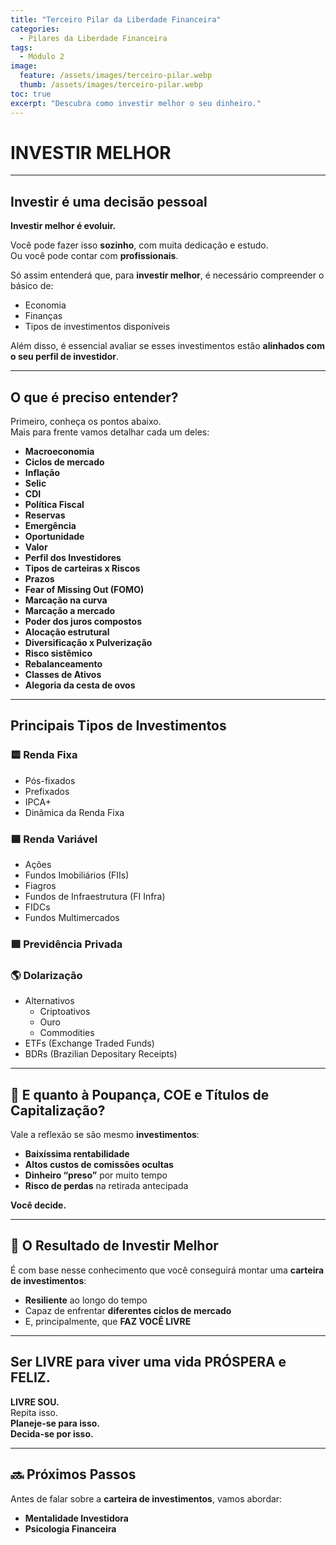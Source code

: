 ```yaml
---
title: "Terceiro Pilar da Liberdade Financeira"
categories:
  - Pilares da Liberdade Financeira
tags:
  - Módulo 2
image:
  feature: /assets/images/terceiro-pilar.webp
  thumb: /assets/images/terceiro-pilar.webp
toc: true
excerpt: "Descubra como investir melhor o seu dinheiro."
---
```

# INVESTIR MELHOR  

---

## Investir é uma decisão pessoal

**Investir melhor é evoluir.**

Você pode fazer isso **sozinho**, com muita dedicação e estudo.  
Ou você pode contar com **profissionais**.

Só assim entenderá que, para **investir melhor**, é necessário compreender o básico de:

- Economia
- Finanças
- Tipos de investimentos disponíveis

Além disso, é essencial avaliar se esses investimentos estão **alinhados com o seu perfil de investidor**.

---

## O que é preciso entender?

Primeiro, conheça os pontos abaixo.  
Mais para frente vamos detalhar cada um deles:

- **Macroeconomia**
- **Ciclos de mercado**
- **Inflação**
- **Selic**
- **CDI**
- **Política Fiscal**
- **Reservas**
- **Emergência**
- **Oportunidade**
- **Valor**
- **Perfil dos Investidores**
- **Tipos de carteiras x Riscos**
- **Prazos**
- **Fear of Missing Out (FOMO)**
- **Marcação na curva**
- **Marcação a mercado**
- **Poder dos juros compostos**
- **Alocação estrutural**
- **Diversificação x Pulverização**
- **Risco sistêmico**
- **Rebalanceamento**
- **Classes de Ativos**
- **Alegoria da cesta de ovos**

---

## Principais Tipos de Investimentos

### 🟨 **Renda Fixa**
- Pós-fixados
- Prefixados
- IPCA+
- Dinâmica da Renda Fixa

### 🟦 **Renda Variável**
- Ações
- Fundos Imobiliários (FIIs)
- Fiagros
- Fundos de Infraestrutura (FI Infra)
- FIDCs
- Fundos Multimercados

### 🟩 **Previdência Privada**

### 🌎 **Dolarização**
- Alternativos
  - Criptoativos
  - Ouro
  - Commodities
- ETFs (Exchange Traded Funds)
- BDRs (Brazilian Depositary Receipts)

---

## 🤔 E quanto à Poupança, COE e Títulos de Capitalização?

Vale a reflexão se são mesmo **investimentos**:

- **Baixíssima rentabilidade**
- **Altos custos de comissões ocultas**
- **Dinheiro “preso”** por muito tempo
- **Risco de perdas** na retirada antecipada

**Você decide.**

---

## 🎯 O Resultado de Investir Melhor

É com base nesse conhecimento que você conseguirá montar uma **carteira de investimentos**:

- **Resiliente** ao longo do tempo  
- Capaz de enfrentar **diferentes ciclos de mercado**  
- E, principalmente, que **FAZ VOCÊ LIVRE**

---

## Ser LIVRE para viver uma vida PRÓSPERA e FELIZ.

**LIVRE SOU.**  
Repita isso.  
**Planeje-se para isso.**  
**Decida-se por isso.**

---

## 🔜 Próximos Passos

Antes de falar sobre a **carteira de investimentos**, vamos abordar:

- **Mentalidade Investidora**
- **Psicologia Financeira**
